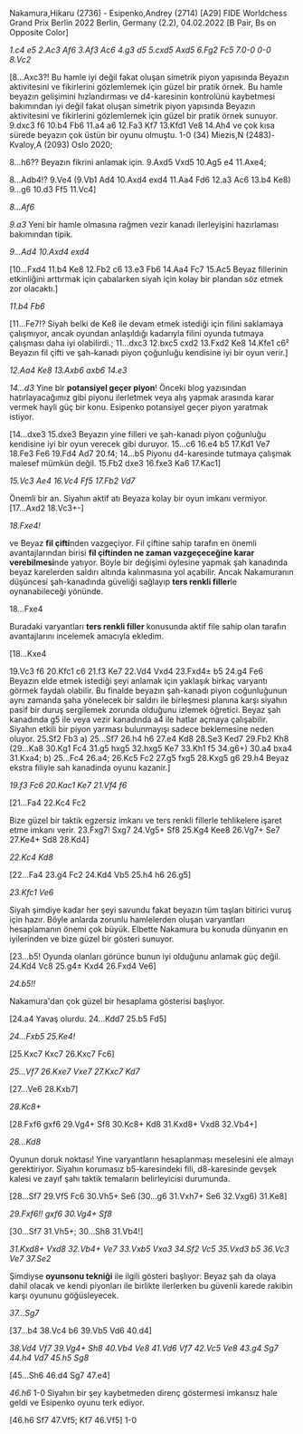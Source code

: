 
Nakamura,Hikaru (2736) - Esipenko,Andrey (2714) [A29]
FIDE Worldchess Grand Prix Berlin 2022 Berlin, Germany (2.2), 04.02.2022
[B Pair, Bs on Opposite Color]

_1.c4 e5 2.Ac3 Af6 3.Af3 Ac6 4.g3 d5 5.cxd5 Axd5 6.Fg2 Fc5 7.0-0 0-0 8.Vc2_

<div class="cbdiagram"
data-size="300"
data-fen="r1bq1rk1/ppp2ppp/2n5/2bnp3/8/2N2NP1/PPQPPPBP/R1B2RK1 b - - 0 8"
data-buttons="0"
data-legend="8.Vc2 sonrası konum">
</div>

[8...Axc3?! Bu hamle iyi değil fakat oluşan simetrik piyon yapısında Beyazın aktivitesini ve fikirlerini gözlemlemek için güzel bir pratik örnek. Bu hamle beyazın gelişimini hızlandırması ve d4-karesinin kontrolünü kaybetmesi bakımından iyi değil fakat oluşan simetrik piyon yapısında Beyazın aktivitesini ve fikirlerini gözlemlemek için güzel bir pratik örnek sunuyor. 9.dxc3 f6 10.b4 Fb6 11.a4 a6 12.Fa3 Kf7 13.Kfd1 Ve8 14.Ah4 ve çok kısa sürede beyazın çok üstün bir oyunu olmuştu. 1-0 (34) Miezis,N (2483)-Kvaloy,A (2093) Oslo 2020;

8...h6?? Beyazın fikrini anlamak için. 9.Axd5 Vxd5 10.Ag5 e4 11.Axe4;

8...Adb4!? 9.Ve4 (9.Vb1 Ad4 10.Axd4 exd4 11.Aa4 Fd6 12.a3 Ac6 13.b4 Ke8) 9...g6 10.d3 Ff5 11.Vc4]

_8...Af6_


<div class="cbdiagram"
data-size="300"
data-fen="r1bq1rk1/ppp2ppp/2n2n2/2b1p3/8/2N2NP1/PPQPPPBP/R1B2RK1 w - - 0 1"
data-buttons="0"
data-legend="8...Af6 sonrası konum">
</div>

_9.a3_ Yeni bir hamle olmasına rağmen vezir kanadı ilerleyişini hazırlaması bakımından tipik.

_9...Ad4 10.Axd4 exd4_

[10...Fxd4 11.b4 Ke8 12.Fb2 c6 13.e3 Fb6 14.Aa4 Fc7 15.Ac5 Beyaz fillerinin etkinliğini arttırmak için çabalarken siyah için kolay bir plandan söz etmek zor olacaktı.]

_11.b4 Fb6_

[11...Fe7!? Siyah belki de Ke8 ile devam etmek istediği için filini saklamaya çalışmıyor, ancak oyundan anlaşıldığı kadarıyla filini oyunda tutmaya çalışması daha iyi olabilirdi.;
11...dxc3 12.bxc5 cxd2 13.Fxd2 Ke8 14.Kfe1 c6² Beyazın fil çifti ve şah-kanadı piyon çoğunluğu kendisine iyi bir oyun verir.]

_12.Aa4 Ke8 13.Axb6 axb6 14.e3_

<div class="cbdiagram"
data-size="300"
data-fen="r1bqr1k1/1pp2ppp/1p3n2/8/1P1p4/P3P1P1/2QP1PBP/R1B2RK1 b - - 0 1"
data-buttons="0"
data-legend="14.e3 sonrası konum">
</div>

_14...d3_ Yine bir **potansiyel geçer piyon**! Önceki blog yazısından hatırlayacağımız gibi piyonu ilerletmek veya alış yapmak arasında karar vermek hayli güç bir konu. Esipenko potansiyel geçer piyon yaratmak istiyor.

[14...dxe3 15.dxe3 Beyazın yine filleri ve şah-kanadı piyon çoğunluğu kendisine iyi bir oyun verecek gibi duruyor. 15...c6 16.e4 b5 17.Kd1 Ve7 18.Fe3 Fe6 19.Fd4 Ad7 20.f4;
14...b5 Piyonu d4-karesinde tutmaya çalışmak malesef mümkün değil. 15.Fb2 dxe3 16.fxe3 Ka6 17.Kac1]

_15.Vc3 Ae4 16.Vc4 Ff5 17.Fb2 Vd7_

<div class="cbdiagram"
data-size="300"
data-fen="r3r1k1/1ppq1ppp/1p6/5b2/1PQ1n3/P2pP1P1/1B1P1PBP/R4RK1 w - - 0 1"
data-buttons="0"
data-legend="17...Vd7 sonrası konum">
</div>

Önemli bir an. Siyahın aktif atı Beyaza kolay bir oyun imkanı vermiyor. [17...Axd2 18.Vc3+-]

_18.Fxe4!_

ve Beyaz **fil çifti**nden vazgeçiyor. Fil çiftine sahip tarafın en önemli avantajlarından birisi **fil çiftinden ne zaman vazgeçeceğine karar verebilmesi**nde yatıyor. Böyle bir değişimi öylesine yapmak şah kanadında beyaz karelerden saldırı altında kalınmasına yol açabilir. Ancak Nakamuranın düşüncesi şah-kanadında güveliği sağlayıp **ters renkli filler**le oynanabileceği yönünde.

18...Fxe4

Buradaki varyantları **ters renkli filler** konusunda aktif file sahip olan tarafın avantajlarını incelemek amacıyla ekledim.

[18...Kxe4

<div class="cbdiagram"
data-size="200"
data-fen="r5k1/1ppq1ppp/1p6/5b2/1PQ1r3/P2pP1P1/1B1P1P1P/R4RK1 w - - 0 19"
data-buttons="0"
data-legend="Analiz diyagramı 18...Kxe4 sonrası konum">
</div>


19.Vc3 f6 20.Kfc1 c6 21.f3 Ke7 22.Vd4 Vxd4 23.Fxd4± b5 24.g4 Fe6 Beyazın elde etmek istediği şeyi anlamak için yaklaşık birkaç varyantı görmek faydalı olabilir. Bu finalde beyazın şah-kanadı piyon coğunluğunun aynı zamanda şaha yönelecek bir saldırı ile birleşmesi planına karşı siyahın pasif bir duruş sergilemek zorunda olduğunu izlemek öğretici. Beyaz şah kanadında g5 ile veya vezir kanadında a4 ile hatlar açmaya çalışabilir. Siyahın etkili bir piyon yarması bulunmayışı sadece beklemesine neden oluyor. 25.Sf2 Fb3 a) 25...Sf7 26.h4 h6 27.e4 Kd8 28.Se3 Ked7 29.Fb2 Kh8 (29...Ka8 30.Kg1 Fc4 31.g5 hxg5 32.hxg5 Ke7 33.Kh1 f5 34.g6+) 30.a4 bxa4 31.Kxa4; b) 25...Fc4 26.a4; 26.Kc5 Fc2 27.g5 fxg5 28.Kxg5 g6 29.h4 Beyaz ekstra filiyle sah kanadinda oyunu kazanir.]

_19.f3 Fc6 20.Kac1 Ke7 21.Vf4 f6_

[21...Fa4 22.Kc4 Fc2

<div class="cbdiagram"
data-size="200"
data-fen="r5k1/1ppqrppp/1p6/8/1PR2Q2/P2pPPP1/1BbP3P/5RK1 w - - 0 1"
data-buttons="0"
data-legend="Analiz diyagramı 22...Fc2 sonrası konum">
</div>



Bize güzel bir taktik egzersiz imkanı ve ters renkli fillerle tehlikelere işaret etme imkanı verir. 23.Fxg7! Sxg7 24.Vg5+ Sf8 25.Kg4 Kee8 26.Vg7+ Se7 27.Ke4+ Sd8 28.Kd4]

_22.Kc4 Kd8_

[22...Fa4 23.g4 Fc2 24.Kd4 Vb5 25.h4 h6 26.g5]

_23.Kfc1 Ve6_

<div class="cbdiagram"
data-size="200"
data-fen="3r2k1/1pp1r1pp/1pb1qp2/8/1PR2Q2/P2pPPP1/1B1P3P/2R3K1 w - - 0 1"
data-buttons="0"
data-legend="23...Fc2 sonrası konum: Beyaz Oynar Kazanır!">
</div>

Siyah şimdiye kadar her şeyi savundu fakat beyazın tüm taşları bitirici vuruş için hazır. Böyle anlarda zorunlu hamlelerden oluşan varyantları hesaplamanın önemi çok büyük. Elbette Nakamura bu konuda dünyanın en iyilerinden ve bize güzel bir gösteri sunuyor.

[23...b5! Oyunda olanları görünce bunun iyi olduğunu anlamak güç değil. 24.Kd4 Vc8 25.g4± Kxd4 26.Fxd4 Ve6]

_24.b5!!_

Nakamura'dan çok güzel bir hesaplama gösterisi başlıyor.

[24.a4 Yavaş olurdu. 24...Kdd7 25.b5 Fd5]

_24...Fxb5 25.Ke4!_

[25.Kxc7 Kxc7 26.Kxc7 Fc6]

_25...Vf7 26.Kxe7 Vxe7 27.Kxc7 Kd7_

[27...Ve6 28.Kxb7]

_28.Kc8+_

[28.Fxf6 gxf6 29.Vg4+ Sf8 30.Kc8+ Kd8 31.Kxd8+ Vxd8 32.Vb4+]

_28...Kd8_

<div class="cbdiagram"
data-size="200"
data-fen="2Rr2k1/1p2q1pp/1p3p2/1b6/5Q2/P2pPPP1/1B1P3P/6K1 w - - 0 1"
data-buttons="0"
data-legend="23...Fc2 sonrası konum: Beyaz Oynar Kazanır!">
</div>

Oyunun doruk noktası! Yine varyantların hesaplanması meselesini ele almayı gerektiriyor. Siyahın korumasız b5-karesindeki fili, d8-karesinde gevşek kalesi ve zayıf şahı taktik temaların belirleyicisi durumunda.

[28...Sf7 29.Vf5 Fc6 30.Vh5+ Se6 (30...g6 31.Vxh7+ Se6 32.Vxg6) 31.Ke8]

_29.Fxf6!! gxf6 30.Vg4+ Sf8_

[30...Sf7 31.Vh5+;
30...Sh8 31.Vb4!]

_31.Kxd8+ Vxd8 32.Vb4+ Ve7 33.Vxb5 Vxa3 34.Sf2 Vc5 35.Vxd3 b5 36.Vc3 Ve7 37.Se2_

Şimdiyse **oyunsonu tekniği** ile ilgili gösteri başlıyor: Beyaz şah da olaya dahil olacak ve kendi piyonları ile birlikte ilerlerken bu güvenli karede rakibin karşı oyununu göğüsleyecek.

_37...Sg7_

[37...b4 38.Vc4 b6 39.Vb5 Vd6 40.d4]

_38.Vd4 Vf7 39.Vg4+ Sh8 40.Vb4 Ve8 41.Vd6 Vf7 42.Vc5 Ve8 43.g4 Sg7 44.h4 Vd7 45.h5 Sg8_

[45...Sh6 46.d4 Sg7 47.e4]

_46.h6_ 1-0 Siyahın bir şey kaybetmeden direnç göstermesi imkansız hale geldi ve Esipenko oyunu terk ediyor.

[46.h6 Sf7 47.Vf5;
Kf7 46.Vf5]  1-0

<div class="cbreplay" data-url="{{ site.url }}/assets/pgn/Nakamura_Esipenko_2022.pgn" style="max-width:100%;"></div>  

